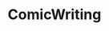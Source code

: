 ---
title: ComicWriting
crosslinks:
- ImageComics
- AskScienceFiction
- tokyo_ghoulre
- comic_crits
---